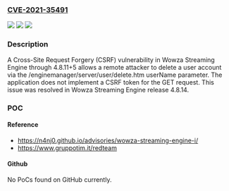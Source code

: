 ### [CVE-2021-35491](https://cve.mitre.org/cgi-bin/cvename.cgi?name=CVE-2021-35491)
![](https://img.shields.io/static/v1?label=Product&message=n%2Fa&color=blue)
![](https://img.shields.io/static/v1?label=Version&message=n%2Fa&color=blue)
![](https://img.shields.io/static/v1?label=Vulnerability&message=n%2Fa&color=brighgreen)

### Description

A Cross-Site Request Forgery (CSRF) vulnerability in Wowza Streaming Engine through 4.8.11+5 allows a remote attacker to delete a user account via the /enginemanager/server/user/delete.htm userName parameter. The application does not implement a CSRF token for the GET request. This issue was resolved in Wowza Streaming Engine release 4.8.14.

### POC

#### Reference
- https://n4nj0.github.io/advisories/wowza-streaming-engine-i/
- https://www.gruppotim.it/redteam

#### Github
No PoCs found on GitHub currently.


